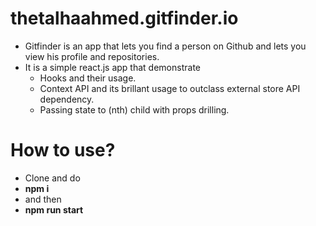 # thetalhaahmed.gitfinder.io
- Gitfinder is an app that lets you find a person on Github and lets you view his profile and repositories.
- It is a simple react.js app that demonstrate
  * Hooks and their usage.
  * Context API and its brillant usage to outclass external store API dependency.
  * Passing state to (nth) child with props drilling.

# How to use?
- Clone and do
- **npm i**
- and then
- **npm run start**

